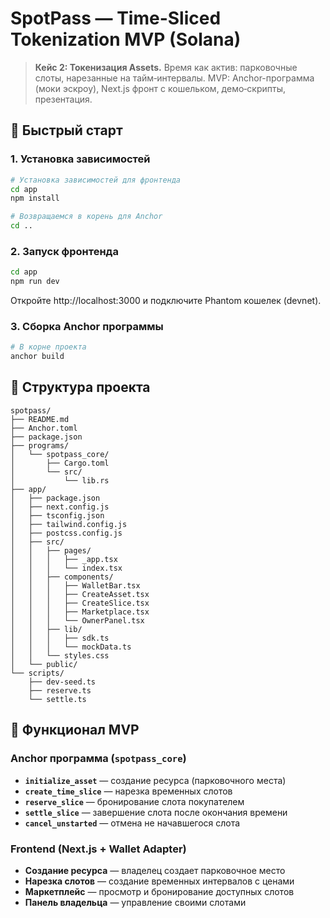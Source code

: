 
# SpotPass — Time-Sliced Tokenization MVP (Solana)

> **Кейс 2: Токенизация Assets.** Время как актив: парковочные слоты, нарезанные на тайм‑интервалы. MVP: Anchor-программа (моки эскроу), Next.js фронт с кошельком, демо‑скрипты, презентация.

## 🚀 Быстрый старт

### 1. Установка зависимостей

```bash
# Установка зависимостей для фронтенда
cd app
npm install

# Возвращаемся в корень для Anchor
cd ..
```

### 2. Запуск фронтенда

```bash
cd app
npm run dev
```

Откройте http://localhost:3000 и подключите Phantom кошелек (devnet).

### 3. Сборка Anchor программы

```bash
# В корне проекта
anchor build
```

## 📁 Структура проекта

```
spotpass/
├── README.md
├── Anchor.toml
├── package.json
├── programs/
│   └── spotpass_core/
│       ├── Cargo.toml
│       └── src/
│           └── lib.rs
├── app/
│   ├── package.json
│   ├── next.config.js
│   ├── tsconfig.json
│   ├── tailwind.config.js
│   ├── postcss.config.js
│   ├── src/
│   │   ├── pages/
│   │   │   ├── _app.tsx
│   │   │   └── index.tsx
│   │   ├── components/
│   │   │   ├── WalletBar.tsx
│   │   │   ├── CreateAsset.tsx
│   │   │   ├── CreateSlice.tsx
│   │   │   ├── Marketplace.tsx
│   │   │   └── OwnerPanel.tsx
│   │   ├── lib/
│   │   │   ├── sdk.ts
│   │   │   └── mockData.ts
│   │   └── styles.css
│   └── public/
└── scripts/
    ├── dev-seed.ts
    ├── reserve.ts
    └── settle.ts
```

## 🎯 Функционал MVP

### Anchor программа (`spotpass_core`)

- **`initialize_asset`** — создание ресурса (парковочного места)
- **`create_time_slice`** — нарезка временных слотов
- **`reserve_slice`** — бронирование слота покупателем
- **`settle_slice`** — завершение слота после окончания времени
- **`cancel_unstarted`** — отмена не начавшегося слота

### Frontend (Next.js + Wallet Adapter)

- **Создание ресурса** — владелец создает парковочное место
- **Нарезка слотов** — создание временных интервалов с ценами
- **Маркетплейс** — просмотр и бронирование доступных слотов
- **Панель владельца** — управление своими слотами
